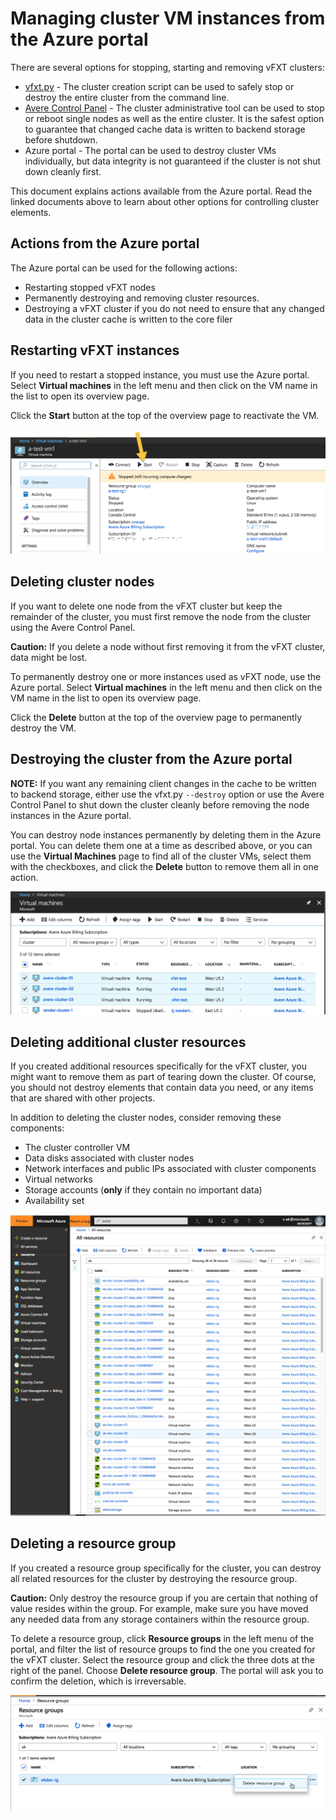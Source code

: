 # Managing cluster VM instances from the Azure portal

There are several options for stopping, starting and removing vFXT clusters:

- [vfxt.py](start_stop_vfxt-py.md) - The cluster creation script can be used to safely stop or destroy the entire cluster from the command line.
- [Avere Control Panel](start_stop_gui.md) - The cluster administrative tool can be used to stop or reboot single nodes as well as the entire cluster. It is the safest option to guarantee that changed cache data is written to backend storage before shutdown.
- Azure portal - The portal can be used to destroy cluster VMs individually, but data integrity is not guaranteed if the cluster is not shut down cleanly first.

This document explains actions available from the Azure portal. Read the linked documents above to learn about other options for controlling cluster elements. 

## Actions from the Azure portal

The Azure portal can be used for the following actions: 

- Restarting stopped vFXT nodes 
- Permanently destroying and removing cluster resources.
- Destroying a vFXT cluster if you do not need to ensure that any changed data in the cluster cache is written to the core filer

## Restarting vFXT instances

If you need to restart a stopped instance, you must use the Azure portal. Select **Virtual machines** in the left menu and then click on the VM name in the list to open its overview page.

Click the **Start** button at the top of the overview page to reactivate the VM.

![Azure Portal screen showing the option to start a stopped vm](images/start_stopped_incurring-annot.png)

## Deleting cluster nodes

If you want to delete one node from the vFXT cluster but keep the remainder of the cluster, you must first remove the node from the cluster using the Avere Control Panel.

**Caution:** If you delete a node without first removing it from the vFXT cluster, data might be lost.

To permanently destroy one or more instances used as vFXT node, use the Azure portal.
Select **Virtual machines** in the left menu and then click on the VM name in the list to open its overview page.

Click the **Delete** button at the top of the overview page to permanently destroy the VM.

## Destroying the cluster from the Azure portal

**NOTE:** If you want any remaining client changes in the cache to be written to backend storage, either use the vfxt.py ``--destroy`` option or use the Avere Control Panel to shut down the cluster cleanly before removing the node instances in the Azure portal.

You can destroy node instances permanently by deleting them in the Azure portal. You can delete them one at a time as described above, or you can use the **Virtual Machines** page to find all of the cluster VMs, select them with the checkboxes, and click the **Delete** button to remove them all in one action.

![List of VMs in the portal, filtered by the term "cluster", with three of the four checked and highlighted](images/multi_vm_delete.png)

## Deleting additional cluster resources

If you created additional resources specifically for the vFXT cluster, you might want to remove them as part of tearing down the cluster. Of course, you should not destroy elements that contain data you need, or any items that are shared with other projects.

In addition to deleting the cluster nodes, consider removing these components: 

* The cluster controller VM
* Data disks associated with cluster nodes
* Network interfaces and public IPs associated with cluster components
* Virtual networks
* Storage accounts (**only** if they contain no important data)
* Availability set 

![Azure portal "all resources" list showing resources created for a test cluster](images/all_resources_list.png)

## Deleting a resource group

If you created a resource group specifically for the cluster, you can destroy all related resources for the cluster by destroying the resource group. 

**Caution:** Only destroy the resource group if you are certain that nothing of value resides within the group. For example, make sure you have moved any needed data from any storage containers within the resource group.  

To delete a resource group, click **Resource groups** in the left menu of the portal, and filter the list of resource groups to find the one you created for the vFXT cluster. Select the resource group and click the three dots at the right of the panel. Choose **Delete resource group**. The portal will ask you to confirm the deletion, which is irreversable.  

![Resource group showing the "Delete resource group" action](images/delete_resource_group.png)
